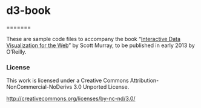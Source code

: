 # d3-book
=======

These are sample code files to accompany the book “[Interactive Data Visualization for the Web](http://ofps.oreilly.com/titles/9781449339739/)” by Scott Murray, to be published in early 2013 by O’Reilly.

### License

This work is licensed under a Creative Commons Attribution-NonCommercial-NoDerivs 3.0 Unported License.

http://creativecommons.org/licenses/by-nc-nd/3.0/
